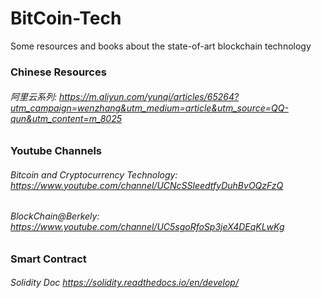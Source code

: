 # BitCoin-Tech
Some resources and books about the state-of-art blockchain technology

### Chinese Resources
###### 阿里云系列: https://m.aliyun.com/yunqi/articles/65264?utm_campaign=wenzhang&utm_medium=article&utm_source=QQ-qun&utm_content=m_8025

### Youtube Channels
###### Bitcoin and Cryptocurrency Technology: https://www.youtube.com/channel/UCNcSSleedtfyDuhBvOQzFzQ 
###### BlockChain@Berkely: https://www.youtube.com/channel/UC5sgoRfoSp3jeX4DEqKLwKg

### Smart Contract
###### Solidity Doc https://solidity.readthedocs.io/en/develop/

